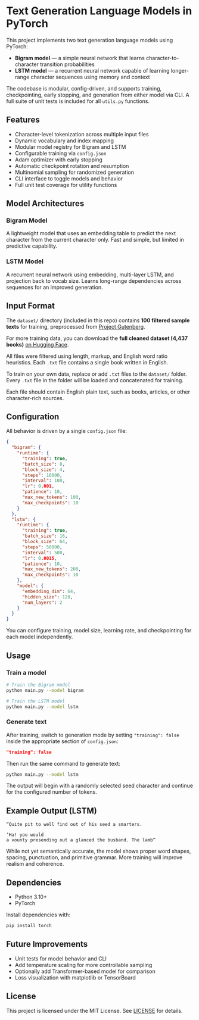 # Text Generation Language Models in PyTorch

This project implements two text generation language models using PyTorch:

- **Bigram model** — a simple neural network that learns character-to-character transition probabilities
- **LSTM model** — a recurrent neural network capable of learning longer-range character sequences using memory and context

The codebase is modular, config-driven, and supports training, checkpointing, early stopping, and generation from either model via CLI. A full suite of unit tests is included for all `utils.py` functions.

## Features

- Character-level tokenization across multiple input files
- Dynamic vocabulary and index mapping
- Modular model registry for Bigram and LSTM
- Configurable training via `config.json`
- Adam optimizer with early stopping
- Automatic checkpoint rotation and resumption
- Multinomial sampling for randomized generation
- CLI interface to toggle models and behavior
- Full unit test coverage for utility functions

## Model Architectures

### Bigram Model

A lightweight model that uses an embedding table to predict the next character from the current character only. Fast and simple, but limited in predictive capability.

### LSTM Model

A recurrent neural network using embedding, multi-layer LSTM, and projection back to vocab size. Learns long-range dependencies across sequences for an improved generation.

## Input Format

The `dataset/` directory (included in this repo) contains **100 filtered sample texts** for training, preprocessed from [Project Gutenberg](https://www.gutenberg.org).

For more training data, you can download the **full cleaned dataset (4,437 books)** [on Hugging Face](https://huggingface.co/datasets/Yosna/Project-Gutenberg-Training-Data).

All files were filtered using length, markup, and English word ratio heuristics. Each `.txt` file contains a single book written in English.

To train on your own data, replace or add `.txt` files to the `dataset/` folder. Every `.txt` file in the folder will be loaded and concatenated for training.

Each file should contain English plain text, such as books, articles, or other character-rich sources.

## Configuration

All behavior is driven by a single `config.json` file:

```json
{
  "bigram": {
    "runtime": {
      "training": true,
      "batch_size": 8,
      "block_size": 4,
      "steps": 10000,
      "interval": 100,
      "lr": 0.001,
      "patience": 10,
      "max_new_tokens": 100,
      "max_checkpoints": 10
    }
  },
  "lstm": {
    "runtime": {
      "training": true,
      "batch_size": 16,
      "block_size": 64,
      "steps": 50000,
      "interval": 500,
      "lr": 0.0015,
      "patience": 10,
      "max_new_tokens": 200,
      "max_checkpoints": 10
    },
    "model": {
      "embedding_dim": 64,
      "hidden_size": 128,
      "num_layers": 2
    }
  }
}
```

You can configure training, model size, learning rate, and checkpointing for each model independently.

## Usage

### Train a model

```bash
# Train the Bigram model
python main.py --model bigram

# Train the LSTM model
python main.py --model lstm
```

### Generate text

After training, switch to generation mode by setting `"training": false` inside the appropriate section of `config.json`:

```json
"training": false
```

Then run the same command to generate text:

```bash
python main.py --model lstm
```

The output will begin with a randomly selected seed character and continue for the configured number of tokens.

## Example Output (LSTM)

```
“Quite pit to well find out of his seed a smarters.

‘Ha! you would
a vounty presending out a glanced the busband. The lamb”
```

While not yet semantically accurate, the model shows proper word shapes, spacing, punctuation, and primitive grammar. More training will improve realism and coherence.

## Dependencies

- Python 3.10+
- PyTorch

Install dependencies with:

```bash
pip install torch
```

## Future Improvements

- Unit tests for model behavior and CLI
- Add temperature scaling for more controllable sampling
- Optionally add Transformer-based model for comparison
- Loss visualization with matplotlib or TensorBoard

## License

This project is licensed under the MIT License. See [LICENSE](https://github.com/Yosna/Multi-Model-AI-Text-Generator/blob/main/LICENSE) for details.
